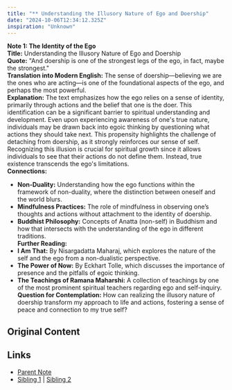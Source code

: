 ```yaml
---
title: "** Understanding the Illusory Nature of Ego and Doership"
date: "2024-10-06T12:34:12.325Z"
inspiration: "Unknown"
---
```


  
**Note 1: The Identity of the Ego**  
**Title:** Understanding the Illusory Nature of Ego and Doership  
**Quote:** "And doership is one of the strongest legs of the ego, in fact, maybe the strongest."  
**Translation into Modern English:** The sense of doership—believing we are the ones who are acting—is one of the foundational aspects of the ego, and perhaps the most powerful.  
**Explanation:** The text emphasizes how the ego relies on a sense of identity, primarily through actions and the belief that one is the doer. This identification can be a significant barrier to spiritual understanding and development. Even upon experiencing awareness of one's true nature, individuals may be drawn back into egoic thinking by questioning what actions they should take next. This propensity highlights the challenge of detaching from doership, as it strongly reinforces our sense of self. Recognizing this illusion is crucial for spiritual growth since it allows individuals to see that their actions do not define them. Instead, true existence transcends the ego's limitations.  
**Connections:**  
- **Non-Duality:** Understanding how the ego functions within the framework of non-duality, where the distinction between oneself and the world blurs.  
- **Mindfulness Practices:** The role of mindfulness in observing one’s thoughts and actions without attachment to the identity of doership.  
- **Buddhist Philosophy:** Concepts of Anatta (non-self) in Buddhism and how that intersects with the understanding of the ego in different traditions.  
**Further Reading:**  
- **I Am That:** By Nisargadatta Maharaj, which explores the nature of the self and the ego from a non-dualistic perspective.  
- **The Power of Now:** By Eckhart Tolle, which discusses the importance of presence and the pitfalls of egoic thinking.  
- **The Teachings of Ramana Maharshi:** A collection of teachings by one of the most prominent spiritual teachers regarding ego and self-inquiry.  
**Question for Contemplation:** How can realizing the illusory nature of doership transform my approach to life and actions, fostering a sense of peace and connection to my true self?  



## Original Content



## Links

- [Parent Note](/parent-note.md)
- [Sibling 1](/zettel1.md) | [Sibling 2](/zettel2.md)
